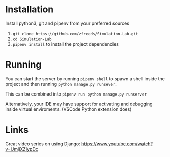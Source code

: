 # Installation
Install python3, git and pipenv from your preferred sources
1. `git clone https://github.com/zfreeds/Simulation-Lab.git`
2. `cd Simulation-Lab`
3. `pipenv install` to install the project dependencies

# Running
You can start the server by running `pipenv shell` to spawn a shell inside the project and then running `python manage.py runsever`.

This can be combined into `pipenv run python manage.py runserver`

Alternatively, your IDE may have support for activating and debugging inside virtual enviroments. (VSCode Python extension does)

# Links
Great video series on using Django: https://www.youtube.com/watch?v=UmljXZIypDc
